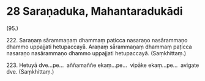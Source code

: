 

# 28 Saraṇaduka, Mahantaradukādi


(95.)

222\. Saraṇaṃ sārammaṇaṃ dhammaṃ paṭicca nasaraṇo nasārammaṇo dhammo uppajjati hetupaccayā. Araṇaṃ sārammaṇaṃ dhammaṃ paṭicca nasaraṇo nasārammaṇo dhammo uppajjati hetupaccayā. (Saṃkhittaṃ.)

223\. Hetuyā dve…pe…  aññamaññe ekaṃ…pe…  vipāke ekaṃ…pe…  avigate dve. (Saṃkhittaṃ.)



